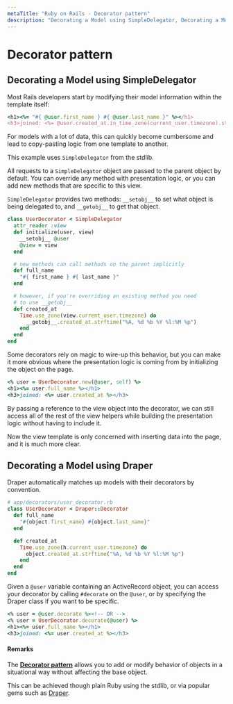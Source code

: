 ```yaml
---
metaTitle: "Ruby on Rails - Decorator pattern"
description: "Decorating a Model using SimpleDelegator, Decorating a Model using Draper"
---
```


# Decorator pattern



## Decorating a Model using SimpleDelegator


Most Rails developers start by modifying their model information within the template itself:

```ruby
<h1><%= "#{ @user.first_name } #{ @user.last_name }" %></h1>
<h3>joined: <%= @user.created_at.in_time_zone(current_user.timezone).strftime("%A, %d %b %Y %l:%M %p") %></h3>

```

For models with a lot of data, this can quickly become cumbersome and lead to copy-pasting logic from one template to another.

This example uses `SimpleDelegator` from the stdlib.

All requests to a `SimpleDelegator` object are passed to the parent object by default. You can override any method with presentation logic, or you can add new methods that are specific to this view.

`SimpleDelegator` provides two methods: `__setobj__` to set what object is being delegated to, and `__getobj__` to get that object.

```ruby
class UserDecorator < SimpleDelegator
  attr_reader :view
  def initialize(user, view)
    __setobj__ @user
    @view = view
  end

  # new methods can call methods on the parent implicitly
  def full_name
    "#{ first_name } #{ last_name }"
  end

  # however, if you're overriding an existing method you need
  # to use __getobj__
  def created_at
    Time.use_zone(view.current_user.timezone) do
      __getobj__.created_at.strftime("%A, %d %b %Y %l:%M %p")
    end
  end
end

```

Some decorators rely on magic to wire-up this behavior, but you can make it more obvious where the presentation logic is coming from by initializing the object on the page.

```ruby
<% user = UserDecorator.new(@user, self) %>
<h1><%= user.full_name %></h1>
<h3>joined: <%= user.created_at %></h3>

```

By passing a reference to the view object into the decorator, we can still access all of the rest of the view helpers while building the presentation logic without having to include it.

Now the view template is only concerned with inserting data into the page, and it is much more clear.



## Decorating a Model using Draper


Draper automatically matches up models with their decorators by convention.

```ruby
# app/decorators/user_decorator.rb
class UserDecorator < Draper::Decorator
  def full_name
    "#{object.first_name} #{object.last_name}"
  end

  def created_at
    Time.use_zone(h.current_user.timezone) do
      object.created_at.strftime("%A, %d %b %Y %l:%M %p")
    end
  end
end

```

Given a `@user` variable containing an ActiveRecord object, you can access your decorator by calling `#decorate` on the `@user`, or by specifying the Draper class if you want to be specific.

```ruby
<% user = @user.decorate %><!-- OR -->
<% user = UserDecorator.decorate(@user) %>
<h1><%= user.full_name %></h1>
<h3>joined: <%= user.created_at %></h3>

```



#### Remarks


The **[Decorator pattern](https://en.wikipedia.org/wiki/Decorator_pattern)** allows you to add or modify behavior of objects in a situational way without affecting the base object.

This can be achieved though plain Ruby using the stdlib, or via popular gems such as [Draper](https://github.com/drapergem/draper).

